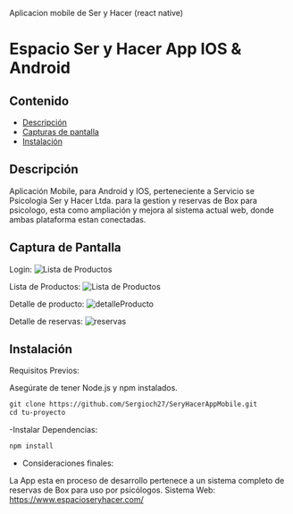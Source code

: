 
Aplicacion mobile de Ser y Hacer (react native)
# Espacio Ser y Hacer App IOS & Android

## Contenido

- [Descripción](#descripción)
- [Capturas de pantalla](#captura-de-pantalla)
- [Instalación](#instalación)

## Descripción

Aplicación Mobile, para Android y IOS, perteneciente a Servicio se Psicologia Ser y Hacer Ltda. para la gestion y reservas de Box para psicologo, esta como ampliación y mejora al sistema actual web, donde ambas plataforma estan conectadas.

## Captura de Pantalla 

Login:
![Lista de Productos](https://www.espacioseryhacer.com/wp-content/uploads/2024/02/Screenshot_1707931993.png)

Lista de Productos:
![Lista de Productos](https://www.espacioseryhacer.com/wp-content/uploads/2024/02/Screenshot_1707932011.png)

Detalle de producto:
![detalleProducto](https://www.espacioseryhacer.com/wp-content/uploads/2024/02/Screenshot_1707932021.png)

Detalle de reservas:
![reservas](https://www.espacioseryhacer.com/wp-content/uploads/2024/02/Screenshot_1708103964.png)

## Instalación

Requisitos Previos:

Asegúrate de tener Node.js y npm instalados.

```markdown
git clone https://github.com/Sergioch27/SeryHacerAppMobile.git
cd tu-proyecto
```
-Instalar Dependencias:

```markdown
npm install
```

- Consideraciones finales:

La App esta en proceso de desarrollo pertenece a un sistema completo de reservas de Box para uso por psicólogos. 
Sistema Web: https://www.espacioseryhacer.com/


